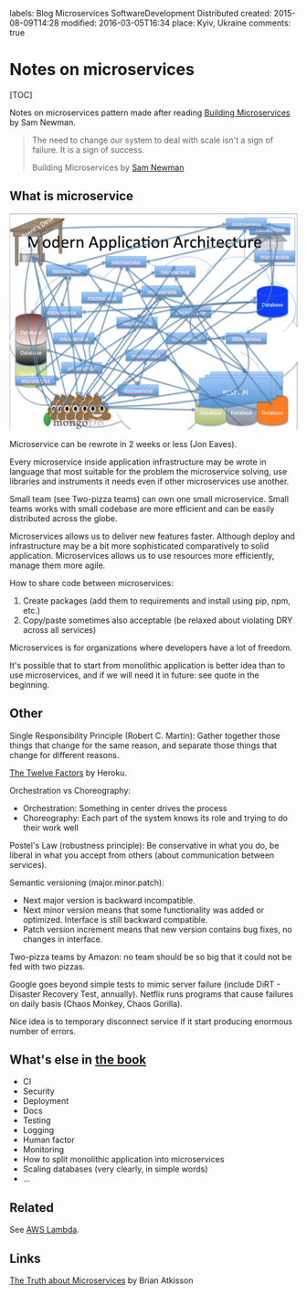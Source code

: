 labels: Blog
        Microservices
        SoftwareDevelopment
        Distributed
created: 2015-08-09T14:28
modified: 2016-03-05T16:34
place: Kyiv, Ukraine
comments: true

# Notes on microservices

[TOC]

Notes on microservices pattern made after reading [Building Microservices](http://www.amazon.com/Building-Microservices-Sam-Newman-ebook/dp/B00T3N7XB4/) by Sam Newman.

> The need to change our system to deal with scale isn't a sign of failure. It is a sign of success.
>
> Building Microservices by [Sam Newman](http://samnewman.io)

## What is microservice

![Modern application architecture](microservices.png)

Microservice can be rewrote in 2 weeks or less (Jon Eaves).

Every microservice inside application infrastructure may be wrote in language that most suitable for the problem the microservice solving, use libraries and instruments it needs even if other microservices use another.

Small team (see Two-pizza teams) can own one small microservice. Small teams works with small codebase are more efficient and can be easily distributed across the globe.

Microservices allows us to deliver new features faster. Although deploy and infrastructure may be a bit more sophisticated comparatively to solid application.
Microservices allows us to use resources more efficiently, manage them more agile.

How to share code between microservices:

1. Create packages (add them to requirements and install using pip, npm, etc.)
2. Copy/paste sometimes also acceptable (be relaxed about violating DRY across all services)

Microservices is for organizations where developers have a lot of freedom.

It's possible that to start from monolithic application is better idea than to use microservices, and if we will need it in future: see quote in the beginning.

## Other

Single Responsibility Principle (Robert C. Martin): Gather together those things that change for the same reason, and separate those things that change for different reasons.

[The Twelve Factors](http://12factor.net/) by Heroku.


Orchestration vs Choreography:

- Orchestration: Something in center drives the process
- Choreography: Each part of the system knows its role and trying to do their work well

Postel's Law (robustness principle): Be conservative in what you do, be liberal in what you accept from others (about communication between services).

Semantic versioning (major.minor.patch):

- Next major version is backward incompatible.
- Next minor version means that some functionality was added or optimized. Interface is still backward compatible.
- Patch version increment means that new version contains bug fixes, no changes in interface.

Two-pizza teams by Amazon: no team should be so big that it could not be fed with two pizzas.

Google goes beyond simple tests to mimic server failure (include DiRT - Disaster Recovery Test, annually).
Netflix runs programs that cause failures on daily basis (Chaos Monkey, Chaos Gorilla).

Nice idea is to temporary disconnect service if it start producing enormous number of errors.

## What's else in [the book](http://www.amazon.com/Building-Microservices-Sam-Newman-ebook/dp/B00T3N7XB4/)

- CI
- Security
- Deployment
- Docs
- Testing
- Logging
- Human factor
- Monitoring
- How to split monolithic application into microservices
- Scaling databases (very clearly, in simple words)
- ...

## Related

See [AWS Lambda](https://aws.amazon.com/documentation/lambda/).

## Links

[The Truth about Microservices](https://developers.redhat.com/blog/2017/05/04/the-truth-about-microservices/) by Brian Atkisson
